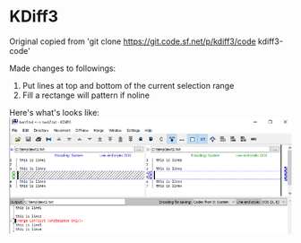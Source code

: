 # KDiff3
Original copied from 'git clone https://git.code.sf.net/p/kdiff3/code kdiff3-code'

Made changes to followings:
1. Put lines at top and bottom of the current selection range
2. Fill a rectange will pattern if noline

Here's what's looks like:
![kdiff3 compare](https://github.com/michaelxzhang/kdiff3/blob/master/kdiff3cmp.PNG)
